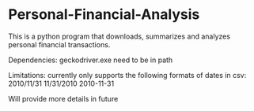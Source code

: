 # Personal-Financial-Analysis

This is a python program that downloads, summarizes and analyzes personal financial transactions.

Dependencies:
  geckodriver.exe need to be in path
  
Limitations:
  currently only supports the following formats of dates in csv: 
    2010/11/31
    11/31/2010
    2010-11-31

Will provide more details in future
